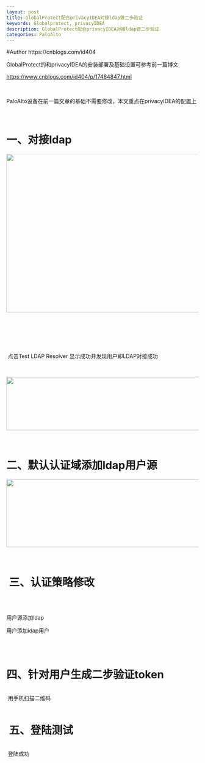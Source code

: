 ```yaml
---
layout: post
title: GlobalProtect配合privacyIDEA对接ldap做二步验证
keywords: Globalprotect, privacyIDEA
description: GlobalProtect配合privacyIDEA对接ldap做二步验证
categories: PaloAlto
---
```

<p>#Author https://cnblogs.com/id404</p>
<p>GlobalProtect的和privacyIDEA的安装部署及基础设置可参考前一篇博文</p>
<p><a href="https://www.cnblogs.com/id404/p/17484847.html">https://www.cnblogs.com/id404/p/17484847.html</a></p>
<p>&nbsp;</p>
<p>PaloAlto设备在前一篇文章的基础不需要修改，本文重点在privacyIDEA的配置上</p>
<p>&nbsp;</p>
<h1>一、对接ldap</h1>
<p><img src="/images/blog/725676-20230628153538455-34449494.png" alt="" width="887" height="416" loading="lazy" /></p>
<p>&nbsp;</p>
<p><img src="/images/blog/725676-20230628153654855-603044837.png" alt="" loading="lazy" /></p>
<p>&nbsp;</p>
<p><img src="/images/blog/725676-20230628153721006-1373181901.png" alt="" loading="lazy" /></p>
<p>&nbsp;点击Test LDAP Resolver 显示成功并发现用户即LDAP对接成功</p>
<p>&nbsp;</p>
<p><img src="/images/blog/725676-20230628153824566-234084508.png" alt="" width="595" height="140" loading="lazy" /></p>
<p>&nbsp;</p>
<h1>二、默认认证域添加ldap用户源</h1>
<p><img src="/images/blog/725676-20230628153940254-1072421161.png" alt="" width="840" height="178" loading="lazy" /></p>
<p>&nbsp;</p>
<h1>&nbsp;三、认证策略修改</h1>
<p><img src="/images/blog/725676-20230628154037903-409371475.png" alt="" loading="lazy" /></p>
<p>&nbsp;</p>
<p>用户源添加ldap</p>
<p>用户添加idap用户</p>
<p><img src="/images/blog/725676-20230628154142514-1362200961.png" alt="" loading="lazy" /></p>
<p>&nbsp;</p>
<h1>四、针对用户生成二步验证token</h1>
<p><img src="/images/blog/725676-20230628154337595-369642670.png" alt="" loading="lazy" /></p>
<p>&nbsp;用手机扫描二维码</p>
<p><img src="/images/blog/725676-20230628154534057-59356892.png" alt="" loading="lazy" /></p>
<h1>&nbsp;五、登陆测试</h1>
<p><img src="/images/blog/725676-20230628154626668-2143477372.png" alt="" loading="lazy" /></p>
<p>&nbsp;登陆成功</p>
<p><img src="/images/blog/725676-20230628154740112-1748630410.png" alt="" loading="lazy" /></p>
<p>&nbsp;</p>
    
